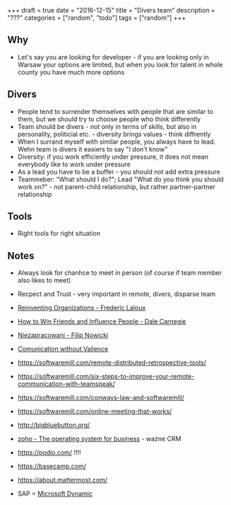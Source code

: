 +++
draft = true
date = "2016-12-15"
title = "Divers team"
description = "???"
categories = ["random", "todo"]
tags = ["random"]
+++

## Why

* Let's say you are looking for developer - if you are looking only in Warsaw your options are limited, but when you look for talent in whole county you have much more options

## Divers

* People tend to surrender themselves with people that are similar to them,  but we should try to choose people who think differently
* Team should be divers - not only in terms of skills, but also in personality, politicial etc. - diversity brings values - think diffrently
* When I surrand myself with similar people, you always have to lead. Wehn team is divers it easiers to say "I don't know"
* Diversity: if you work efficiently under pressure, it does not mean everybody like to work under pressure
* As a lead you have to be a buffer - you should not add extra pressure
* Teammeber: "What should I do?"; Lead "What do you think you should work on?" - not parent-child relationship, but rather partner-partner relationship


## Tools

* Right tools for right situation

## Notes

* Always look for chanhce to meet in person (of course if team member also likes to meet)
* Recpect and Trust - very important in remote, divers, disparse team
* [Reinventing Organizations - Frederic Laloux](https://www.amazon.com/Reinventing-Organizations-Frederic-Laloux/dp/2960133501)
* [How to Win Friends and Influence People - Dale Carnegie](https://www.amazon.com/How-Win-Friends-Influence-People/dp/0671723650)
* [Niezapracowani - Filip Nowicki](http://ksiegarnia.pwn.pl/Niezapracowani,84892617,p.html)
* [Comunication without Valience](https://www.amazon.com/Nonviolent-Communication-Language-Marshall-Rosenberg/dp/1892005034)

* https://softwaremill.com/remote-distributed-retrospective-tools/
* https://softwaremill.com/six-steps-to-improve-your-remote-communication-with-teamspeak/
* https://softwaremill.com/conways-law-and-softwaremill/
* https://softwaremill.com/online-meeting-that-works/
* http://bigbluebutton.org/
* [zoho - The operating system for business](https://www.zoho.com/) - ważne CRM
* https://podio.com/ !!!!
* https://basecamp.com/
* https://about.mattermost.com/

* SAP = [Microsoft Dynamic](https://www.microsoft.com/pl-pl/dynamics365/home)